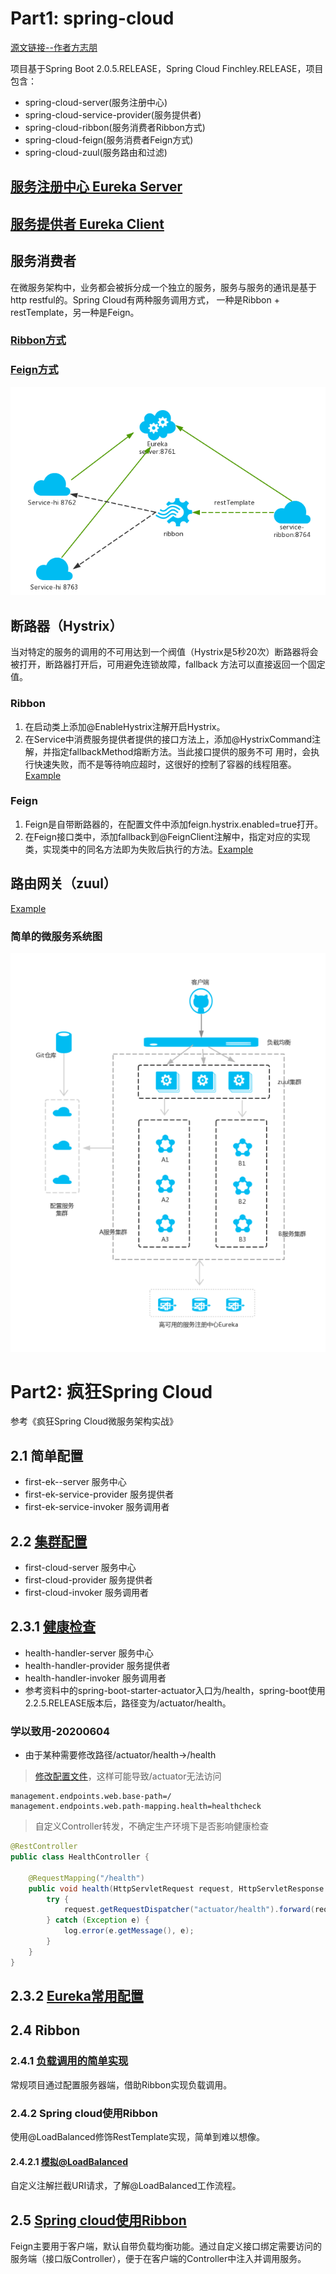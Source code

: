 # Part1: spring-cloud
[源文链接--作者方志朋](https://blog.csdn.net/forezp/article/details/70148833/)

项目基于Spring Boot 2.0.5.RELEASE，Spring Cloud Finchley.RELEASE，项目包含：
* spring-cloud-server(服务注册中心)
* spring-cloud-service-provider(服务提供者)
* spring-cloud-ribbon(服务消费者Ribbon方式)
* spring-cloud-feign(服务消费者Feign方式)
* spring-cloud-zuul(服务路由和过滤)

## [服务注册中心 Eureka Server](https://github.com/zhuzilou/spring-cloud-learn/tree/master/spring-cloud-server)

## [服务提供者 Eureka Client](https://github.com/zhuzilou/spring-cloud-learn/tree/master/spring-cloud-service-provider)

## 服务消费者
在微服务架构中，业务都会被拆分成一个独立的服务，服务与服务的通讯是基于http restful的。Spring Cloud有两种服务调用方式，
一种是Ribbon + restTemplate，另一种是Feign。
### [Ribbon方式](https://github.com/zhuzilou/spring-cloud-learn/tree/master/spring-cloud-ribbon)

### [Feign方式](https://github.com/zhuzilou/spring-cloud-learn/tree/master/spring-cloud-feign)

![Ribbon方式系统图，Feign类似](https://github.com/zhuzilou/spring-cloud-learn/blob/master/doc/Ribbon%E7%89%88%E7%B3%BB%E7%BB%9F%E5%9B%BE.png)

## 断路器（Hystrix）
当对特定的服务的调用的不可用达到一个阀值（Hystrix是5秒20次）断路器将会被打开，断路器打开后，可用避免连锁故障，fallback
方法可以直接返回一个固定值。

### Ribbon
1. 在启动类上添加@EnableHystrix注解开启Hystrix。
2. 在Service中消费服务提供者提供的接口方法上，添加@HystrixCommand注解，并指定fallbackMethod熔断方法。当此接口提供的服务不可
用时，会执行快速失败，而不是等待响应超时，这很好的控制了容器的线程阻塞。[Example](https://github.com/zhuzilou/spring-cloud-learn/blob/master/spring-cloud-ribbon/src/main/java/com/dxinfor/common/springcloudribbon/service/HelloService.java)

### Feign
1. Feign是自带断路器的，在配置文件中添加feign.hystrix.enabled=true打开。
2. 在Feign接口类中，添加fallback到@FeignClient注解中，指定对应的实现类，实现类中的同名方法即为失败后执行的方法。[Example](https://github.com/zhuzilou/spring-cloud-learn/blob/master/spring-cloud-feign/src/main/java/com/dxinfor/common/springcloudfeign/service/ScheduleServiceHiHystrix.java)

## 路由网关（zuul） 
[Example](https://github.com/zhuzilou/spring-cloud-learn/tree/master/spring-cloud-zuul)

### 简单的微服务系统图
![简单的微服务系统图](https://github.com/zhuzilou/spring-cloud-learn/blob/master/doc/%E7%AE%80%E5%8D%95%E7%9A%84%E5%BE%AE%E6%9C%8D%E5%8A%A1%E7%B3%BB%E7%BB%9F%E5%9B%BE.png)

# Part2: 疯狂Spring Cloud
参考《疯狂Spring Cloud微服务架构实战》

## 2.1 简单配置
* first-ek--server 服务中心
* first-ek-service-provider 服务提供者
* first-ek-service-invoker 服务调用者

## 2.2 [集群配置](https://github.com/zhuzilou/spring-cloud-learn/tree/master/first-cloud-server)
* first-cloud-server 服务中心
* first-cloud-provider 服务提供者
* first-cloud-invoker 服务调用者

## 2.3.1 [健康检查](https://github.com/zhuzilou/spring-cloud-learn/tree/master/health-handler-server)
* health-handler-server 服务中心
* health-handler-provider 服务提供者
* health-handler-invoker 服务调用者
* 参考资料中的spring-boot-starter-actuator入口为/health，spring-boot使用2.2.5.RELEASE版本后，路径变为/actuator/health。
### 学以致用-20200604
* 由于某种需要修改路径/actuator/health->/health
> [修改配置文件](https://docs.spring.io/spring-boot/docs/2.3.0.RELEASE/reference/html/production-ready-features.html#production-ready-customizing-management-server-context-path)，这样可能导致/actuator无法访问
```
management.endpoints.web.base-path=/
management.endpoints.web.path-mapping.health=healthcheck
```
> 自定义Controller转发，不确定生产环境下是否影响健康检查
```java
@RestController
public class HealthController {

    @RequestMapping("/health")
    public void health(HttpServletRequest request, HttpServletResponse response) {
        try {
            request.getRequestDispatcher("actuator/health").forward(request, response);
        } catch (Exception e) {
            log.error(e.getMessage(), e);
        }
    }
}
```


## 2.3.2 [Eureka常用配置](https://github.com/zhuzilou/spring-cloud-learn/tree/master/health-handler-server#232-eureka%E5%B8%B8%E7%94%A8%E9%85%8D%E7%BD%AE)

## 2.4 Ribbon
### 2.4.1 [负载调用的简单实现](https://github.com/zhuzilou/spring-cloud-learn/tree/master/first-ribbon-client)
常规项目通过配置服务器端，借助Ribbon实现负载调用。
### 2.4.2 Spring cloud使用Ribbon
使用@LoadBalanced修饰RestTemplate实现，简单到难以想像。
#### 2.4.2.1 [模拟@LoadBalanced](https://github.com/zhuzilou/spring-cloud-learn/tree/master/rest-template-test)
自定义注解拦截URI请求，了解@LoadBalanced工作流程。

## 2.5 [Spring cloud使用Ribbon](https://github.com/zhuzilou/spring-cloud-learn/tree/master/spring-feign-invoker)
Feign主要用于客户端，默认自带负载均衡功能。通过自定义接口绑定需要访问的服务端（接口版Controller），便于在客户端的Controller中注入并调用服务。